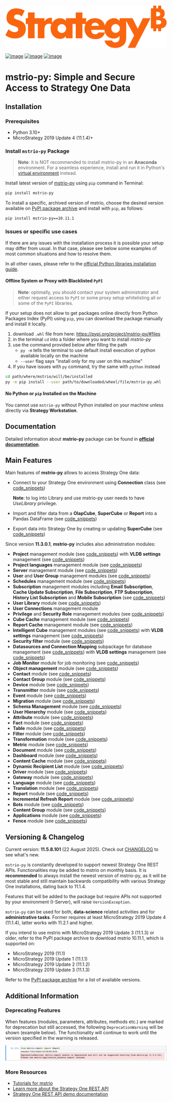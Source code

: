 ![Strategy One Logo][logo]

[![image](https://img.shields.io/pypi/v/mstrio-py.svg)](https://pypi.org/project/mstrio-py)
[![image](https://img.shields.io/pypi/l/mstrio-py.svg)](https://pypi.org/project/mstrio-py)
[![image](https://img.shields.io/pypi/dm/mstrio-py.svg)](https://pypi.org/project/mstrio-py)

# mstrio-py: Simple and Secure Access to Strategy One Data

<!-- tox:docs:2: installation :start -->

## Installation

### Prerequisites

- Python 3.10+
- MicroStrategy 2019 Update 4 (11.1.4)+

### Install `mstrio-py` Package

> **Note**: it is NOT recommended to install mstrio-py in an **Anaconda** environment.
> For a seamless experience, install and run it in Python's [virtual environment][python_venv] instead.

Install latest version of [mstrio-py](https://pypi.org/project/mstrio-py) using `pip` command in Terminal:

```bash
pip install mstrio-py
```

To install a specific, archived version of mstrio, choose the desired version available on [PyPI package archive][pypi_archive] and install with `pip`, as follows:

```bash
pip install mstrio-py==10.11.1
```

### Issues or specific use cases

If there are any issues with the installation process it is possible your setup may differ from usual.
In that case, please see below some examples of most common situations and how to resolve them.

In all other cases, please refer to the [official Python libraries installation guide](https://packaging.python.org/en/latest/tutorials/installing-packages/).

#### Offline System or Proxy with Blacklisted `PyPI`

> **Note**: optimally, you should contact your system administrator and either request access to `PyPI` or some proxy setup whitelisting all or some of the `PyPI` libraries.

If your setup does not allow to get packages online directly from Python Packages Index (PyPI) using `pip`, you can download the package manually and install it locally.

1. download `.whl` file from here: <https://pypi.org/project/mstrio-py/#files>
1. in the terminal `cd` into a folder where you want to install _mstrio-py_
1. use the command provided below after filling the path
   - `py -m` tells the terminal to use default install execution of python available locally on the machine
   - `--user` flag says "install only for my user on this machine"
1. If you have issues with `py` command, try the same with `python` instead

```bash
cd path/where/mstrio/will/be/installed
py -m pip install --user path/to/downloaded/wheel/file/mstrio-py.whl
```

#### No Python or `pip` Installed on the Machine

You cannot use `mstrio-py` without Python installed on your machine unless directly via **Strategy Workstation**.

<!-- tox:docs: installation :end -->

## Documentation

Detailed information about **mstrio-py** package can be found in [**official documentation**][mstrio_py_doc].

<!-- tox:docs:1: main features :start -->

## Main Features

Main features of **mstrio-py** allows to access Strategy One data:

- Connect to your Strategy One environment using **Connection** class (see [code_snippets][code_snippet_conn])

  **Note**: to log into Library and use mstrio-py user needs to have _UseLibrary_ privilege.

- Import and filter data from a **OlapCube**, **SuperCube** or **Report** into a Pandas DataFrame (see [code_snippets][code_snippet_import])
- Export data into Strategy One by creating or updating **SuperCube** (see [code_snippets][code_snippet_export])

Since version **11.3.0.1**, **mstrio-py** includes also administration modules:

<!-- tox:docs:sort:start -->

- **Project** management module (see [code_snippets][code_snippet_project]) with **VLDB settings** management (see [code_snippets][code_snippet_vldb])
- **Project languages** management module (see [code_snippets][code_snippet_project_languages])
- **Server** management module (see [code_snippets][code_snippet_server])
- **User** and **User Group** management modules (see [code_snippets][code_snippet_user])
- **Schedules** management module (see [code_snippets][code_snippet_schedules])
- **Subscription** management modules including **Email Subscription**, **Cache Update Subscription**, **File Subscription**, **FTP Subscription**, **History List Subscription** and **Mobile Subscription** (see [code_snippets][code_snippet_subs])
- **User Library** module (see [code_snippets][code_snippet_library])
- **User Connections** management module
- **Privilege** and **Security Role** management modules (see [code_snippets][code_snippet_privilege])
- **Cube Cache** management module (see [code_snippets][code_snippet_cache])
- **Report Cache** management module (see [code_snippets][code_snippet_report_cache])
- **Intelligent Cube** management modules (see [code_snippets][code_snippet_olap]) with **VLDB settings** management (see [code_snippets][code_snippet_vldb])
- **Security filter** module (see [code_snippets][code_snippet_security_filter])
- **Datasources and Connection Mapping** subpackage for database management (see [code_snippets][code_snippet_datasource]) with **VLDB settings** management (see [code_snippets][code_snippet_vldb])
- **Job Monitor** module for job monitoring (see [code_snippets][code_snippet_job_monitor])
- **Object management** module (see [code_snippets][code_snippet_object_mgmt])
- **Contact** module (see [code_snippets][code_snippet_contact])
- **Contact Group** module (see [code_snippets][code_snippet_contact_group])
- **Device** module (see [code_snippets][code_snippet_device])
- **Transmitter** module (see [code_snippets][code_snippet_transmitter])
- **Event** module (see [code_snippets][code_snippet_events])
- **Migration** module (see [code_snippets][code_snippet_migration])
- **Schema Management** module (see [code_snippets][code_snippet_schema_mgmt])
- **User Hierarchy** module (see [code_snippets][code_snippet_user_hierarchy])
- **Attribute** module (see [code_snippets][code_snippet_attribute])
- **Fact** module (see [code_snippets][code_snippet_fact])
- **Table** module (see [code_snippets][code_snippet_table_mgmt])
- **Filter** module (see [code_snippets][code_snippet_filter])
- **Transformation** module (see [code_snippets][code_snippet_transformation])
- **Metric** module (see [code_snippets][code_snippet_metrics])
- **Document** module (see [code_snippets][code_snippet_document])
- **Dashboard** module (see [code_snippets][code_snippet_dashboard])
- **Content Cache** module (see [code_snippets][code_snippet_content_cache])
- **Dynamic Recipient List** module (see [code_snippets][code_snippet_dynamic_recipient_list])
- **Driver** module (see [code_snippets][code_snippet_datasource])
- **Gateway** module (see [code_snippets][code_snippet_datasource])
- **Language** module (see [code_snippets][code_snippet_languages])
- **Translation** module (see [code_snippets][code_snippet_translations])
- **Report** module (see [code_snippets][code_snippet_report])
- **Incremental Refresh Report** module (see [code_snippets][code_snippet_irr])
- **Bots** module (see [code_snippets][code_snippet_bots])
- **Content Group** module (see [code_snippets][code_snippet_content_groups])
- **Applications** module (see [code_snippets][code_snippet_applications])
- **Fence** module (see [code_snippets][code_snippet_fences])

<!-- tox:docs:sort:end -->
<!-- tox:docs: main features :end -->

<!-- tox:docs:4: versioning & changelog :start -->

## Versioning & Changelog

Current version: **11.5.8.101** (22 August 2025). Check out [CHANGELOG][release_notes] to see what's new.

`mstrio-py` is constantly developed to support newest Strategy One REST APIs. Functionalities may be added to mstrio on monthly basis. It is **recommended** to always install the newest version of mstrio-py, as it will be most stable and still maintain backwards compatibility with various Strategy One installations, dating back to 11.1.4.

Features that will be added to the package but require APIs not supported by your environment (I-Server), will raise `VersionException`.

`mstrio-py` can be used for both, **data-science** related activities and for **administrative tasks**. Former requires at least MicroStrategy 2019 Update 4 (11.1.4), latter works with 11.2.1 and higher.

If you intend to use mstrio with MicroStrategy 2019 Update 3 (11.1.3) or older, refer to the PyPI package archive to download mstrio 10.11.1, which is supported on:

- MicroStrategy 2019 (11.1)
- MicroStrategy 2019 Update 1 (11.1.1)
- MicroStrategy 2019 Update 2 (11.1.2)
- MicroStrategy 2019 Update 3 (11.1.3)

Refer to the [PyPI package archive][pypi_archive] for a list of available versions.

<!-- tox:docs: versioning & changelog :end -->

<!-- tox:docs:6: info & resources :start -->

## Additional Information

### Deprecating Features

When features (modules, parameters, attributes, methods etc.) are marked for deprecation but still accessed, the following `DeprecationWarning` will be shown (example below). The functionality will continue to work until the version specified in the warning is released.

![Deprecation warning ][deprecation]

### More Resources

- [Tutorials for mstrio][mstr_datasci_comm]
- [Learn more about the Strategy One REST API][mstr_rest_docs]
- [Strategy One REST API demo documentation][mstr_rest_demo]

<!-- tox:docs: info & resources :end -->

<!-- tox:docs: references -->

[pypi_archive]: https://pypi.org/project/mstrio-py/#history
[mstr_datasci_comm]: https://community.microstrategy.com/s/topic/0TO44000000AJ2dGAG/python-r-u108
[mstrio_py_doc]: http://www2.microstrategy.com/producthelp/Current/mstrio-py/
[mstr_rest_demo]: https://demo.microstrategy.com/MicroStrategyLibrary/api-docs/index.html
[mstr_rest_docs]: https://microstrategy.github.io/rest-api-docs/
[python_venv]: https://docs.python.org/3/tutorial/venv.html
[release_notes]: https://github.com/MicroStrategy/mstrio-py/blob/master/NEWS.md
[logo]: https://github.com/MicroStrategy/mstrio-py/blob/master/strategy-logo.png?raw=true
[deprecation]: https://github.com/MicroStrategy/mstrio-py/blob/master/deprecation.png?raw=true
[code_snippet_attribute]: https://github.com/MicroStrategy/mstrio-py/blob/master/code_snippets/attributes.py
[code_snippet_conn]: https://github.com/MicroStrategy/mstrio-py/blob/master/code_snippets/connect.py
[code_snippet_contact]: https://github.com/MicroStrategy/mstrio-py/blob/master/code_snippets/contacts.py
[code_snippet_contact_group]: https://github.com/MicroStrategy/mstrio-py/blob/master/code_snippets/contact_group_mgmt.py
[code_snippet_device]: https://github.com/MicroStrategy/mstrio-py/blob/master/code_snippets/device_mgmt.py
[code_snippet_import]: https://github.com/MicroStrategy/mstrio-py/blob/master/code_snippets/cube_report.py
[code_snippet_export]: https://github.com/MicroStrategy/mstrio-py/blob/master/code_snippets/create_super_cube.py
[code_snippet_project]: https://github.com/MicroStrategy/mstrio-py/blob/master/code_snippets/project_mgmt.py
[code_snippet_server]: https://github.com/MicroStrategy/mstrio-py/blob/master/code_snippets/server_mgmt.py
[code_snippet_user]: https://github.com/MicroStrategy/mstrio-py/blob/master/code_snippets/user_mgmt.py
[code_snippet_schedules]: https://github.com/MicroStrategy/mstrio-py/blob/master/code_snippets/schedules.py
[code_snippet_subs]: https://github.com/MicroStrategy/mstrio-py/blob/master/code_snippets/subscription_mgmt.py
[code_snippet_library]: https://github.com/MicroStrategy/mstrio-py/blob/master/code_snippets/user_library.py
[code_snippet_cache]: https://github.com/MicroStrategy/mstrio-py/blob/master/code_snippets/cube_cache.py
[code_snippet_olap]: https://github.com/MicroStrategy/mstrio-py/blob/master/code_snippets/intelligent_cube.py
[code_snippet_job_monitor]: https://github.com/MicroStrategy/mstrio-py/blob/master/code_snippets/job_monitor.py
[code_snippet_object_mgmt]: https://github.com/MicroStrategy/mstrio-py/blob/master/code_snippets/object_mgmt.py
[code_snippet_security_filter]: https://github.com/MicroStrategy/mstrio-py/blob/master/code_snippets/security_filters.py
[code_snippet_datasource]: https://github.com/MicroStrategy/mstrio-py/blob/master/code_snippets/datasource_mgmt.py
[code_snippet_transmitter]: https://github.com/MicroStrategy/mstrio-py/blob/master/code_snippets/transmitter_mgmt.py
[code_snippet_events]: https://github.com/MicroStrategy/mstrio-py/blob/master/code_snippets/events.py
[code_snippet_migration]: https://github.com/MicroStrategy/mstrio-py/blob/master/code_snippets/migration.py
[code_snippet_schema_mgmt]: https://github.com/MicroStrategy/mstrio-py/blob/master/code_snippets/schema_mgmt.py
[code_snippet_user_hierarchy]: https://github.com/MicroStrategy/mstrio-py/blob/master/code_snippets/user_hierarchy_mgmt.py
[code_snippet_fact]: https://github.com/MicroStrategy/mstrio-py/blob/master/code_snippets/fact.py
[code_snippet_table_mgmt]: https://github.com/MicroStrategy/mstrio-py/blob/master/code_snippets/table_mgmt.py
[code_snippet_filter]: https://github.com/MicroStrategy/mstrio-py/blob/master/code_snippets/filter.py
[code_snippet_privilege]: https://github.com/MicroStrategy/mstrio-py/blob/master/code_snippets/security_roles_and_privileges.py
[code_snippet_transformation]: https://github.com/MicroStrategy/mstrio-py/blob/master/code_snippets/transformation.py
[code_snippet_metrics]: https://github.com/MicroStrategy/mstrio-py/blob/master/code_snippets/metrics.py
[code_snippet_content_cache]: https://github.com/MicroStrategy/mstrio-py/blob/master/code_snippets/content_cache.py
[code_snippet_document]: https://github.com/MicroStrategy/mstrio-py/blob/master/code_snippets/document.py
[code_snippet_dashboard]: https://github.com/MicroStrategy/mstrio-py/blob/master/code_snippets/dashboard.py
[code_snippet_dynamic_recipient_list]: https://github.com/MicroStrategy/mstrio-py/blob/master/code_snippets/dynamic_recipient_list.py
[code_snippet_vldb]: https://github.com/MicroStrategy/mstrio-py/blob/master/code_snippets/vldb.py
[code_snippet_languages]: https://github.com/MicroStrategy/mstrio-py/blob/master/code_snippets/languages.py
[code_snippet_translations]: https://github.com/MicroStrategy/mstrio-py/blob/master/code_snippets/translations.py
[code_snippet_project_languages]: https://github.com/MicroStrategy/mstrio-py/blob/master/code_snippets/project_languages_mgmt.py
[code_snippet_irr]: https://github.com/MicroStrategy/mstrio-py/blob/master/code_snippets/incremental_refresh_report.py
[code_snippet_report_cache]: https://github.com/MicroStrategy/mstrio-py/blob/master/code_snippets/report_cache.py
[code_snippet_report]: https://github.com/MicroStrategy/mstrio-py/blob/master/code_snippets/reports.py
[code_snippet_bots]: https://github.com/MicroStrategy/mstrio-py/blob/master/code_snippets/bots.py
[code_snippet_content_groups]: https://github.com/MicroStrategy/mstrio-py/blob/master/code_snippets/content_groups.py
[code_snippet_applications]: https://github.com/MicroStrategy/mstrio-py/blob/master/code_snippets/applications.py
[code_snippet_fences]: https://github.com/MicroStrategy/mstrio-py/blob/master/code_snippets/fences.py
